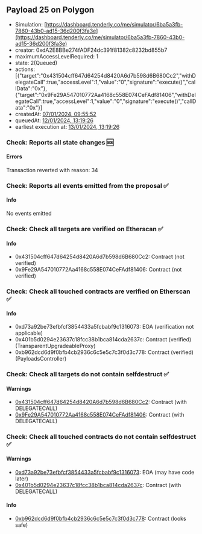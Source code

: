 ## Payload 25 on Polygon

- Simulation: [https://dashboard.tenderly.co/me/simulator/6ba5a3fb-7860-43b0-ad15-36d200f3fa3e](https://dashboard.tenderly.co/me/simulator/6ba5a3fb-7860-43b0-ad15-36d200f3fa3e)
- creator: 0xdA2E8BBe274fADF24dc391f81382c8232bd855b7
- maximumAccessLevelRequired: 1
- state: 2(Queued)
- actions: [{"target":"0x431504cff647d64254d8420A6d7b598d6B680Cc2","withDelegateCall":true,"accessLevel":1,"value":"0","signature":"execute()","callData":"0x"},{"target":"0x9Fe29A547010772Aa4168c558E074CeFAdf81406","withDelegateCall":true,"accessLevel":1,"value":"0","signature":"execute()","callData":"0x"}]
- createdAt: [07/01/2024, 09:55:52](https://polygonscan.com/tx/0x477c49b0f31a33e0503f5723feb84b662ec723065d670cc50339bbd995c2f441)
- queuedAt: [12/01/2024, 13:19:26](https://polygonscan.com/tx/0x289326c6d04c2418bf62152f5222d578e7ac78c4849aa05bdb4e34962e5e05c9)
- earliest execution at: [13/01/2024, 13:19:26](https://www.epochconverter.com/countdown?q=1705151966)

### Check: Reports all state changes :sos:

#### Errors

Transaction reverted with reason: 34

### Check: Reports all events emitted from the proposal :white_check_mark:

#### Info

No events emitted

### Check: Check all targets are verified on Etherscan :white_check_mark:

#### Info

- 0x431504cff647d64254d8420A6d7b598d6B680Cc2: Contract (not verified)
- 0x9Fe29A547010772Aa4168c558E074CeFAdf81406: Contract (not verified)

### Check: Check all touched contracts are verified on Etherscan :white_check_mark:

#### Info

- 0xd73a92be73efbfcf3854433a5fcbabf9c1316073: EOA (verification not applicable)
- 0x401b5d0294e23637c18fcc38b1bca814cda2637c: Contract (verified) (TransparentUpgradeableProxy)
- 0xb962dcd6d9f0bfb4cb2936c6c5e5c7c3f0d3c778: Contract (verified) (PayloadsController)

### Check: Check all targets do not contain selfdestruct :white_check_mark:

#### Warnings

- [0x431504cff647d64254d8420A6d7b598d6B680Cc2](https://polygonscan.com/address/0x431504cff647d64254d8420A6d7b598d6B680Cc2): Contract (with DELEGATECALL)
- [0x9Fe29A547010772Aa4168c558E074CeFAdf81406](https://polygonscan.com/address/0x9Fe29A547010772Aa4168c558E074CeFAdf81406): Contract (with DELEGATECALL)

### Check: Check all touched contracts do not contain selfdestruct :white_check_mark:

#### Warnings

- [0xd73a92be73efbfcf3854433a5fcbabf9c1316073](https://polygonscan.com/address/0xd73a92be73efbfcf3854433a5fcbabf9c1316073): EOA (may have code later)
- [0x401b5d0294e23637c18fcc38b1bca814cda2637c](https://polygonscan.com/address/0x401b5d0294e23637c18fcc38b1bca814cda2637c): Contract (with DELEGATECALL)

#### Info

- [0xb962dcd6d9f0bfb4cb2936c6c5e5c7c3f0d3c778](https://polygonscan.com/address/0xb962dcd6d9f0bfb4cb2936c6c5e5c7c3f0d3c778): Contract (looks safe)

